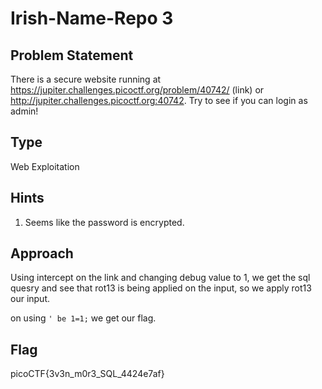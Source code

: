 # Irish-Name-Repo 3

## Problem Statement

There is a secure website running at https://jupiter.challenges.picoctf.org/problem/40742/ (link) or http://jupiter.challenges.picoctf.org:40742. Try to see if you can login as admin!

## Type

Web Exploitation

## Hints

1. Seems like the password is encrypted.

## Approach

Using intercept on the link and changing debug value to 1, we get the sql quesry and see that rot13 is being applied on the input, so we apply rot13 our input.

on using `' be 1=1;` we get our flag.

## Flag

picoCTF{3v3n_m0r3_SQL_4424e7af}